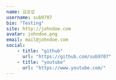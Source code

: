 ```yaml
---
name: 김승섭
username: sub9707
bio: "Testing"
site: http://johndoe.com
avatar: johndoe.png
email: mail@johndoe.com
social:
    - title: "github"
      url: "https://github.com/sub9707"
    - title: "youtube"
      url: "https://www.youtube.com/"
---
```

